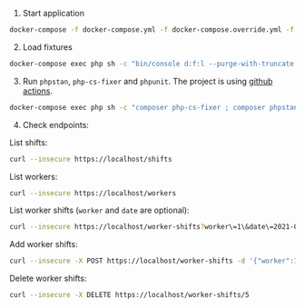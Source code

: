 1. Start application

```sh
docker-compose -f docker-compose.yml -f docker-compose.override.yml -f docker-compose.debug.yml up -d
```

2. Load fixtures

```sh
docker-compose exec php sh -c "bin/console d:f:l --purge-with-truncate --no-interaction"
```

3. Run `phpstan`, `php-cs-fixer` and `phpunit`. The project is using [github actions](https://github.com/danut007ro/work-planning/actions).

```sh
docker-compose exec php sh -c "composer php-cs-fixer ; composer phpstan ; composer phpunit"
```

4. Check endpoints:

List shifts:

```sh
curl --insecure https://localhost/shifts
```

List workers:

```sh
curl --insecure https://localhost/workers
```

List worker shifts (`worker` and `date` are optional):

```sh
curl --insecure https://localhost/worker-shifts?worker\=1\&date\=2021-01-01
```

Add worker shifts:

```sh
curl --insecure -X POST https://localhost/worker-shifts -d '{"worker":1,"shift":1,"date":"2022-01-01"}'
```

Delete worker shifts:

```sh
curl --insecure -X DELETE https://localhost/worker-shifts/5
```
